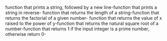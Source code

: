function that prints a string, followed by a new line-function that prints a string in reverse- function that returns the length of a string-function that returns the factorial of a given number- function that returns the value of x raised to the power of y-function that returns the natural square root of a number-function that returns 1 if the input integer is a prime number, otherwise return 0-
